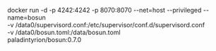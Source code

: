 docker run -d -p 4242:4242 -p 8070:8070 --net=host --privileged --name=bosun \
  -v /data0/supervisord.conf:/etc/supervisor/conf.d/supervisord.conf \
  -v /data0/bosun.toml:/data/bosun.toml \
  paladintyrion/bosun:0.7.0
